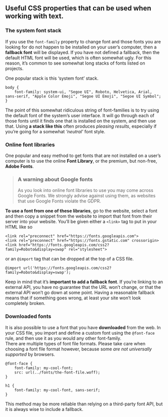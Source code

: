 ## Useful CSS properties that can be used when working with text.

### The system font stack
If you use the `font-family` property to change font and those fonts you are looking for do not happen to be installed on your user’s computer, then a **fallback font** will be displayed. If you have not defined a fallback, then the default HTML font will be used, which is often somewhat ugly. For this reason, it’s common to see somewhat long stacks of fonts listed on projects.

One popular stack is this ‘system font’ stack.

    body {
        font-family: system-ui, "Segoe UI", Roboto, Helvetica, Arial, sans-serif, "Apple Color Emoji", "Segoe UI Emoji", "Segoe UI Symbol";
    }

The point of this somewhat ridiculous string of font-families is to try using the default font of the system’s user interface. It will go through each of those fonts until it finds one that is installed on the system, and then use that. Using **a stack like this** often produces *pleasing results*, especially if you’re going for a somewhat *‘neutral’* font style.

### Online font libraries
One popular and easy method to get fonts that are not installed on a user’s computer is to use the online **Font Library**, or the premium, but non-free, **Adobe Fonts**.

>### A warning about Google fonts
>As you look into online font libraries to use you may come across Google Fonts. We strongly advise against using them, as websites that use Google Fonts violate the GDPR.

**To use a font from one of these libraries**, go to the website, select a font and then copy a snippet from the website to import that font from their server into your website. You’ll be given either a `<link>` tag to put in your HTML like so

    <link rel="preconnect" href="https://fonts.googleapis.com">
    <link rel="preconnect" href="https://fonts.gstatic.com" crossorigin>
    <link href="https://fonts.googleapis.com/css2?family=Roboto&display=swap" rel="stylesheet">


or an `@import` tag that can be dropped at the top of a CSS file.

    @import url('https://fonts.googleapis.com/css2?family=Roboto&display=swap');


Keep in mind that it’s **important to add a fallback font**. If you’re linking to an external API, you have no guarantee that the URL won’t change, or that the external API won’t go down at some point. Having a reasonable fallback means that if something goes wrong, at least your site won’t look completely broken.

### Downloaded fonts
It is also possible to use a font that you have **downloaded** from the web. In your CSS file, you import and define a custom font using the `@font-face` rule, and then use it as you would any other font-family.<br>
There are multiple types of font file formats. Please take care when choosing a font file format however, because some *are not universally supported* by browsers. 

    @font-face {
        font-family: my-cool-font;
        src: url(../fonts/the-font-file.woff);
    }

    h1 {
        font-family: my-cool-font, sans-serif;
    }

This method may be more reliable than relying on a third-party font API, but it is always wise to include a fallback.

